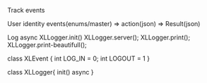 Track events

User identity
events(enums/master) => action(json) => Result(json)

Log async
XLLogger.init()
XLLogger.server();
XLLogger.print();
XLLogger.print-beautifull();

class XLEvent {
int LOG_IN = 0;
int LOGOUT = 1
}

class XLLogger{
init()
async
}